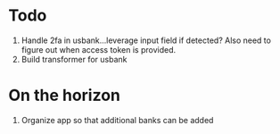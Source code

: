 # Todo #
1. Handle 2fa in usbank...leverage input field if detected? Also need to figure out when access token is provided.
1. Build transformer for usbank

# On the horizon #
1. Organize app so that additional banks can be added